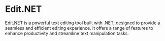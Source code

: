 # Edit.NET
Edit.NET is a powerful text editing tool built with .NET, designed to provide a seamless and efficient editing experience. It offers a range of features to enhance productivity and streamline text manipulation tasks.
